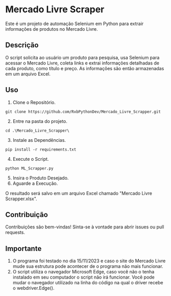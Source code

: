 ﻿# Mercado Livre Scraper

Este é um projeto de automação Selenium em Python para extrair informações de produtos no Mercado Livre.

## Descrição

O script solicita ao usuário um produto para pesquisa, usa Selenium para acessar o Mercado Livre, coleta links e extrai informações detalhadas de cada produto, como título e preço. As informações são então armazenadas em um arquivo Excel.

## Uso
1. Clone o Repositório.
```
git clone https://github.com/RxbPythonDev/Mercado_Livre_Scrapper.git
```
2. Entre na pasta do projeto.
```
cd .\Mercado_Livre_Scrapper\
```
3. Instale as Dependências.
```
pip install -r requirements.txt
```
4. Execute o Script.
```
python ML_Scrapper.py
```
5. Insira o Produto Desejado.
6. Aguarde a Execução.

O resultado será salvo em um arquivo Excel chamado "Mercado Livre Scrapper.xlsx".

## Contribuição
Contribuições são bem-vindas! Sinta-se à vontade para abrir issues ou pull requests.

## Importante
1. O programa foi testado no dia 15/11/2023 e caso o site do Mercado Livre mude sua estrutura pode acontecer de o programa não mais funcionar.
2. O script utiliza o navegador Microsoft Edge, caso você não o tenha instalado em seu computador o script não irá funcionar. Você pode mudar o navegador utilizado na linha do código na qual o driver recebe o webdriver.Edge().
